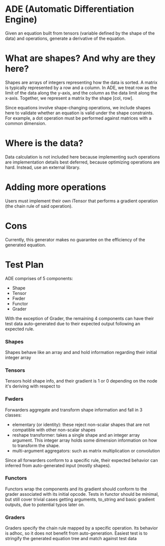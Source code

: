 # ADE (Automatic Differentiation Engine)

Given an equation built from tensors (variable defined by the shape of the data) and operations, generate a derivative of the equation.

# What are shapes? And why are they here?

Shapes are arrays of integers representing how the data is sorted. A matrix is typically represented by a row and a column. In ADE, we treat row as the limit of the data along the y-axis, and the column as the data limit along the x-axis. Together, we represent a matrix by the shape [col, row].

Since equations involve shape-changing operations, we include shapes here to validate whether an equation is valid under the shape constraints. For example, a dot operation must be performed against matrices with a common dimension.

# Where is the data?

Data calculation is not included here because implementing such operations are implementation details best deferred, because optimizing operations are hard. Instead, use an external library.

# Adding more operations

Users must implement their own iTensor that performs a gradient operation (the chain rule of said operation).

# Cons

Currently, this generator makes no guarantee on the efficiency of the generated equation.

# Test Plan

ADE comprises of 5 components:

- Shape
- Tensor
- Fwder
- Functor
- Grader

With the exception of Grader, the remaining 4 components can have their test data auto-generated due to their expected output following an expected rule.

### Shapes

Shapes behave like an array and and hold information regarding their initial integer array

### Tensors

Tensors hold shape info, and their gradient is 1 or 0 depending on the node it's deriving with respect to

### Fwders

Forwarders aggregate and transform shape information and fall in 3 classes:

- elementary (or identity): these reject non-scalar shapes that are not compatible with other non-scalar shapes
- reshape transformer: takes a single shape and an integer array argument. This integer array holds some dimension information on how to transform the shape.
- multi-argument aggregators: such as matrix multiplication or convolution

Since all forwarders conform to a specific rule, their expected behavior can inferred from auto-generated input (mostly shapes).

### Functors

Functors wrap the components and its gradient should conform to the grader associated with its initial opcode. Tests in functor should be minimal, but still cover trivial cases getting arguments, to_string and basic gradient outputs, due to potential typos later on.

### Graders

Graders specify the chain rule mapped by a specific operation. Its behavior is adhoc, so it does not benefit from auto-generation.
Easiest test is to stringify the generated equation tree and match against test data
